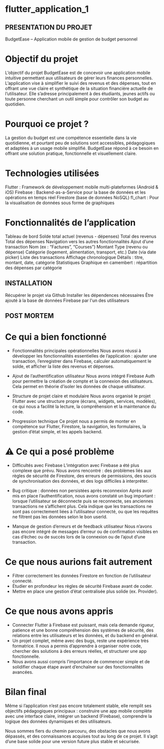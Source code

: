 # flutter_application_1

## PRESENTATION DU PROJET ##

BudgetEase – Application mobile de gestion de budget personnel
# Objectif du projet
L’objectif du projet BudgetEase est de concevoir une application mobile intuitive permettant aux utilisateurs de gérer leurs finances personnelles. L’application vise à simplifier le suivi des revenus et des dépenses, tout en offrant une vue claire et synthétique de la situation financière actuelle de l’utilisateur. Elle s’adresse principalement à des étudiants, jeunes actifs ou toute personne cherchant un outil simple pour contrôler son budget au quotidien.

# Pourquoi ce projet ?
La gestion du budget est une compétence essentielle dans la vie quotidienne, et pourtant peu de solutions sont accessibles, pédagogiques et adaptées à un usage mobile simplifié.
BudgetEase répond à ce besoin en offrant une solution pratique, fonctionnelle et visuellement claire.

# Technologies utilisées
Flutter : Framework de développement mobile multi-plateformes (Android & iOS)
Firebase : Backend-as-a-Service pour la base de données et les opérations en temps réel
Firestore (base de données NoSQL)
fl_chart : Pour la visualisation de données sous forme de graphiques

# Fonctionnalités de l’application
Tableau de bord
Solde total actuel (revenus - dépenses)
Total des revenus
Total des dépenses
Navigation vers les autres fonctionnalités
Ajout d’une transaction
Nom (ex : “Factures”, “Courses”)
Montant
Type (revenu ou dépense)
Catégorie (logement, alimentation, transport, etc.)
Date (via date picker)
Liste des transactions
Affichage chronologique
Détails : titre, montant, date, catégorie
Statistiques
Graphique en camembert : répartition des dépenses par catégorie


## INSTALLATION ##
Récupérer le projet via Github
Installer les dépendences nécessaires
Être ajouté à la base de données Firebase par l'un des utilisateurs


## POST MORTEM ##

# Ce qui a bien fonctionné
-  Fonctionnalités principales opérationnelles
Nous avons réussi à développer les fonctionnalités essentielles de l’application : ajouter une transaction, l’enregistrer dans Firebase, calculer automatiquement le solde, et afficher la liste des revenus et dépenses.

-  Ajout de l’authentification utilisateur
Nous avons intégré Firebase Auth pour permettre la création de compte et la connexion des utilisateurs.
Cela permet en théorie d’isoler les données de chaque utilisateur.

-  Structure de projet claire et modulaire
Nous avons organisé le projet Flutter avec une structure propre (écrans, widgets, services, modèles), ce qui nous a facilité la lecture, la compréhension et la maintenance du code.

-  Progression technique
Ce projet nous a permis de monter en compétence sur Flutter, Firestore, la navigation, les formulaires, la gestion d’état simple, et les appels backend.

# ⚠ Ce qui a posé problème

-  Difficultés avec Firebase
L’intégration avec Firebase a été plus complexe que prévu. Nous avons rencontré :
des problèmes liés aux règles de sécurité de Firestore, des erreurs de permissions, des soucis de synchronisation des données,
et des logs difficiles à interpréter.

-  Bug critique : données non persistées après reconnexion
Après avoir mis en place l’authentification, nous avons constaté un bug important :
lorsque l’utilisateur se déconnecte puis se reconnecte, ses anciennes transactions ne s’affichent plus.
Cela indique que les transactions ne sont pas correctement liées à l’utilisateur connecté, ou que les requêtes ne filtrent pas les données selon le bon userId.

-  Manque de gestion d’erreurs et de feedback utilisateur
Nous n’avons pas encore intégré de messages d’erreur ou de confirmation visibles en cas d’échec ou de succès lors de la connexion ou de l’ajout d’une transaction.

# Ce que nous aurions fait autrement

- Filtrer correctement les données Firestore en fonction de l’utilisateur connecté.
-  Étudier en profondeur les règles de sécurité Firebase avant de coder.
-  Mettre en place une gestion d’état centralisée plus solide (ex. Provider).

# Ce que nous avons appris

-  Connecter Flutter à Firebase est puissant, mais cela demande rigueur, patience et une bonne compréhension des systèmes de sécurité, des relations entre les utilisateurs et les données, et du backend en général.
-  Un projet complet, même avec des bugs, reste une expérience très formatrice. Il nous a permis d’apprendre à organiser notre code, chercher des solutions à des erreurs réelles, et structurer une app fonctionnelle.
-  Nous avons aussi compris l’importance de commencer simple et de solidifier chaque étape avant d’enchaîner sur des fonctionnalités avancées.

# Bilan final
Même si l’application n’est pas encore totalement stable, elle remplit ses objectifs pédagogiques principaux :
construire une app mobile complète avec une interface claire,
intégrer un backend (Firebase),
comprendre la logique des données dynamiques et des utilisateurs.

Nous sommes fiers du chemin parcouru, des obstacles que nous avons dépassés, et des connaissances acquises tout au long de ce projet. Il s’agit d’une base solide pour une version future plus stable et sécurisée.
